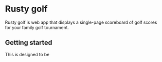 # Rusty golf

Rusty golf is web app that displays a single-page scoreboard of golf scores for your family golf tournament. 

## Getting started

This is designed to be 